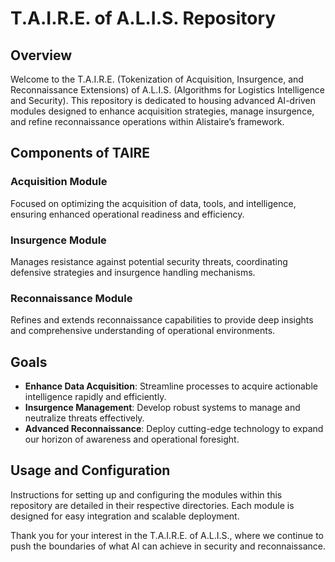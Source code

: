 
# T.A.I.R.E. of A.L.I.S. Repository

## Overview
Welcome to the T.A.I.R.E. (Tokenization of Acquisition, Insurgence, and Reconnaissance Extensions) of A.L.I.S. (Algorithms for Logistics Intelligence and Security). This repository is dedicated to housing advanced AI-driven modules designed to enhance acquisition strategies, manage insurgence, and refine reconnaissance operations within Alistaire’s framework.

## Components of TAIRE

### Acquisition Module
Focused on optimizing the acquisition of data, tools, and intelligence, ensuring enhanced operational readiness and efficiency.

### Insurgence Module
Manages resistance against potential security threats, coordinating defensive strategies and insurgence handling mechanisms.

### Reconnaissance Module
Refines and extends reconnaissance capabilities to provide deep insights and comprehensive understanding of operational environments.

## Goals
- **Enhance Data Acquisition**: Streamline processes to acquire actionable intelligence rapidly and efficiently.
- **Insurgence Management**: Develop robust systems to manage and neutralize threats effectively.
- **Advanced Reconnaissance**: Deploy cutting-edge technology to expand our horizon of awareness and operational foresight.

## Usage and Configuration
Instructions for setting up and configuring the modules within this repository are detailed in their respective directories. Each module is designed for easy integration and scalable deployment.

Thank you for your interest in the T.A.I.R.E. of A.L.I.S., where we continue to push the boundaries of what AI can achieve in security and reconnaissance.
